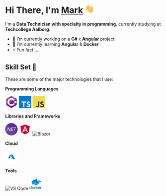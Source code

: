 <h1>Hi There, I'm <a  href="https://github.com/Markholm0309">Mark</a> <img  src="https://raw.githubusercontent.com/ABSphreak/ABSphreak/master/gifs/Hi.gif" width="30px"></h1>

I'm a **Data Technician with specialty in programming**, currently studying at **Techcollege Aalborg**.

- 🔭 I’m currently working on a **C#** x **Angular** project
- 🌱 I’m currently learning **Angular** & **Docker**
- ⚡ Fun fact: ...

## Skill Set :muscle:

These are some of the major technologies that I use:

**Programming Languages**

<img title="C#" alt="C#" width="40px" src="https://raw.githubusercontent.com/devicons/devicon/master/icons/csharp/csharp-original.svg" /> <img alt="TS" title="TypeScript" width="40px" src="https://raw.githubusercontent.com/github/explore/master/topics/typescript/typescript.png"> <img title="JavaScript" alt="JS" width="40px" src="https://raw.githubusercontent.com/github/explore/master/topics/javascript/javascript.png">


**Libraries and Frameworks**

<img title=".NET" alt=".NET" width="40px" src="https://raw.githubusercontent.com/github/explore/master/topics/dotnet/dotnet.png"/> <img title="Angular" alt="Angular" width="40px" src="https://raw.githubusercontent.com/github/explore/master/topics/angular/angular.png"/> <img title="Blazor" alt="Blazor" width="40px" src="https://upload.wikimedia.org/wikipedia/commons/d/d0/Blazor.png"/>

**Cloud**

<img title="Azure" alt="Azure" width="40px" src="https://raw.githubusercontent.com/github/explore/master/topics/azure/azure.png">

**Tools**

<img title="VS Code" alt="VS Code" width="40px" src="https://img.icons8.com/fluent/48/000000/visual-studio-code-2019.png"> <img title="VS Code" alt="VS Code" width="40px" src="https://raw.githubusercontent.com/github/explore/master/topics/docker/docker.png"> 


